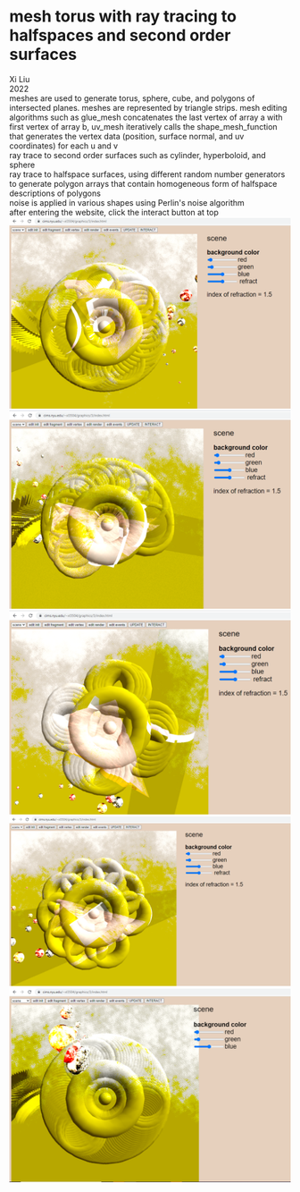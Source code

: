 # mesh torus with ray tracing to halfspaces and second order surfaces
Xi Liu</br>
2022</br>
meshes are used to generate torus, sphere, cube, and polygons of intersected planes. meshes are represented by triangle strips. mesh editing algorithms such as glue_mesh concatenates the last vertex of array a with first vertex of array b, uv_mesh iteratively calls the shape_mesh_function that generates the vertex data (position, surface normal, and uv coordinates) for each u and v</br>
ray trace to second order surfaces such as cylinder, hyperboloid, and sphere</br>
ray trace to halfspace surfaces, using different random number generators to generate polygon arrays that contain homogeneous form of halfspace descriptions of polygons</br>
noise is applied in various shapes using Perlin's noise algorithm</br>
after entering the website, click the interact button at top
![8](img/8.png)
![7](img/7.png)
![6](img/6.png)
![5](img/5.png)
![0](img/0.png)
